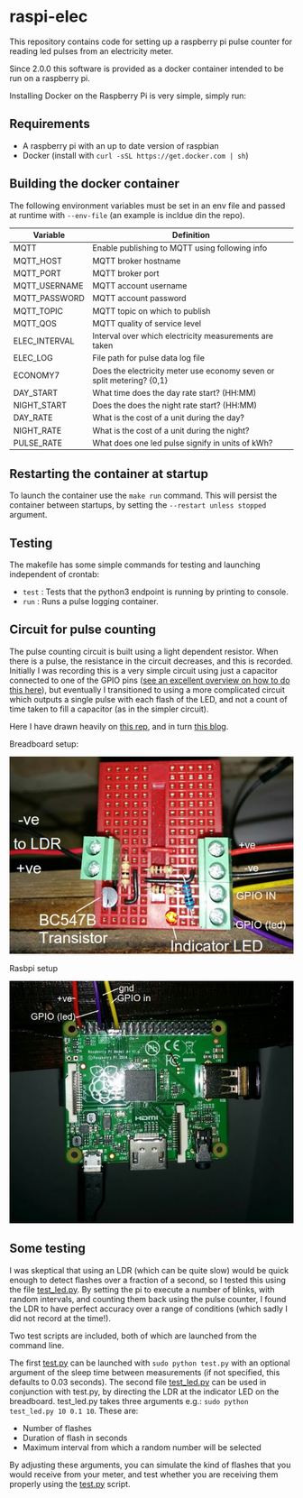 # raspi-elec

This repository contains code for setting up a raspberry pi pulse counter for reading led pulses from an electricity meter.

Since 2.0.0 this software is provided as a docker container intended to be run on a raspberry pi.

Installing Docker on the Raspberry Pi is very simple, simply run:

## Requirements

* A raspberry pi with an up to date version of raspbian
* Docker (install with `curl -sSL https://get.docker.com | sh`)

## Building the docker container

The following environment variables must be set in an env file and passed at runtime with `--env-file` (an example is incldue din the repo).

|Variable|Definition|
|---|---|
|MQTT|Enable publishing to MQTT using following info|
|MQTT_HOST|MQTT broker hostname|
|MQTT_PORT|MQTT broker port|
|MQTT_USERNAME|MQTT account username|
|MQTT_PASSWORD|MQTT account password|
|MQTT_TOPIC|MQTT topic on which to publish|
|MQTT_QOS|MQTT quality of service level|
|ELEC_INTERVAL|Interval over which electricity measurements are taken|
|ELEC_LOG|File path for pulse data log file|
|ECONOMY7|Does the electricity meter use economy seven or split metering? {0,1}|
|DAY_START|What time does the day rate start? (HH:MM)|
|NIGHT_START|Does the does the night rate start? (HH:MM)|
|DAY_RATE|What is the cost of a unit during the day?|
|NIGHT_RATE|What is the cost of a unit during the night?|
|PULSE_RATE|What does one led pulse signify in units of kWh?|

## Restarting the container at startup

To launch the container use the `make run` command. This will persist the container between startups, by setting the `--restart unless stopped` argument.

## Testing

The makefile has some simple commands for testing and launching independent of crontab:

* `test` : Tests that the python3 endpoint is running by printing to console.
* `run`  : Runs a pulse logging container.

## Circuit for pulse counting

The pulse counting circuit is built using a light dependent resistor.
When there is a pulse, the resistance in the circuit decreases, and this is recorded.
Initially I was recording this is a very simple circuit using just a capacitor connected to one of the GPIO pins ([see an excellent overview on how to do this here](https://learn.adafruit.com/basic-resistor-sensor-reading-on-raspberry-pi/overview)), but eventually I transitioned to using a more complicated circuit which outputs a single pulse with each flash of the LED, and not a count of time taken to fill a capacitor (as in the simpler circuit).

Here I have drawn heavily on [this rep](https://github.com/kieranc/power), and in turn [this blog](http://blog.christianperone.com/2012/08/raspberry-pi-arduino-a-laser-pointer-communication-and-a-ldr-voltage-sigmoid/).

Breadboard setup:

![breadboard.jpg](breadboard.jpg)

Rasbpi setup

![raspiaplus.jpg](raspiaplus.jpg)

## Some testing

I was skeptical that using an LDR (which can be quite slow) would be quick enough to detect flashes over a fraction of a second, so I tested this using the file [test_led.py](test_led.py).
By setting the pi to execute a number of blinks, with random intervals, and counting them back using the pulse counter, I found the LDR to have perfect accuracy over a range of conditions (which sadly I did not record at the time!).

Two test scripts are included, both of which are launched from the command line.

The first [test.py](test.py) can be launched with `sudo python test.py` with an optional argument of the sleep time between measurements (if not specified, this defaults to 0.03 seconds).
The second file [test_led.py](test_led.py) can be used in conjunction with test.py, by directing the LDR at the indicator LED on the breadboard.
test_led.py takes three arguments e.g.: `sudo python test_led.py 10 0.1 10`. These are:

* Number of flashes
* Duration of flash in seconds
* Maximum interval from which a random number will be selected

By adjusting these arguments, you can simulate the kind of flashes that you would receive from your meter, and test whether you are receiving them properly using the [test.py](test.py) script.

